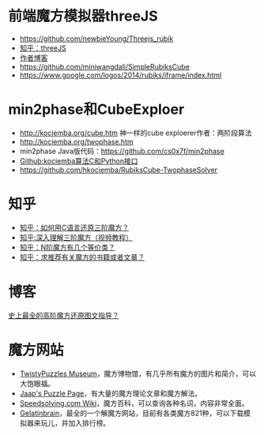 # 前端魔方模拟器threeJS
* https://github.com/newbieYoung/Threejs_rubik
* [知乎：threeJS](https://zhuanlan.zhihu.com/p/36304412)
* [作者博客](https://newbieweb.lione.me/2017/02/28/threejs-webgl-cube/)
* https://github.com/miniwangdali/SimpleRubiksCube
* https://www.google.com/logos/2014/rubiks/iframe/index.html 

# min2phase和CubeExploer
* http://kociemba.org/cube.htm
神一样的cube exploerer作者：两阶段算法
* http://kociemba.org/twophase.htm
* min2phase Java版代码：https://github.com/cs0x7f/min2phase
* [Github:kociemba算法C和Python接口](https://github.com/muodov/kociemba)
* https://github.com/hkociemba/RubiksCube-TwophaseSolver

# 知乎
* [知乎：如何用C语言还原三阶魔方？](https://www.zhihu.com/question/267397900/answer/325630457)
* [知乎:深入理解三阶魔方（视频教程）](https://zhuanlan.zhihu.com/p/40734187)
* [知乎：N阶魔方有几个等价类？](https://www.zhihu.com/question/49623083)
* [知乎：求推荐有关魔方的书籍或者文章？](https://www.zhihu.com/question/49618651)

# 博客
[史上最全的高阶魔方还原图文指导？](https://www.jianshu.com/p/8d57da7cc033)

# 魔方网站
* [TwistyPuzzles Museum](https://link.zhihu.com/?target=http%3A//www.twistypuzzles.com/cgi-bin/pdb-search.cgi)，魔方博物馆，有几乎所有魔方的图片和简介，可以大饱眼福。
* [Jaap's Puzzle Page](https://link.zhihu.com/?target=http%3A//www.jaapsch.net/puzzles/)，有大量的魔方理论文章和魔方解法。
* [Speedsolving.com Wiki](https://link.zhihu.com/?target=https%3A//www.speedsolving.com/wiki/index.php/Main_Page)，魔方百科，可以查询各种名词，内容非常全面。
* [Gelatinbrain](https://link.zhihu.com/?target=http%3A//users.skynet.be/moz071262/Applets/Magic%2520Polyhedra/ranking.htm)，最全的一个解魔方网站，目前有各类魔方821种，可以下载模拟器来玩儿，并加入排行榜。
